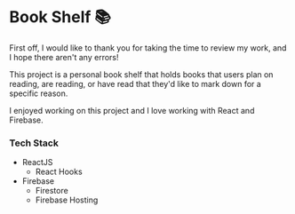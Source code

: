 # Book Shelf 📚

First off, I would like to thank you for taking the time to review my work, and I hope there aren't any errors!

This project is a personal book shelf that holds books that users plan on reading, are reading, or have read that they'd like to mark down for a specific reason.

I enjoyed working on this project and I love working with React and Firebase.

### Tech Stack
* ReactJS
    * React Hooks
* Firebase
    * Firestore
    * Firebase Hosting